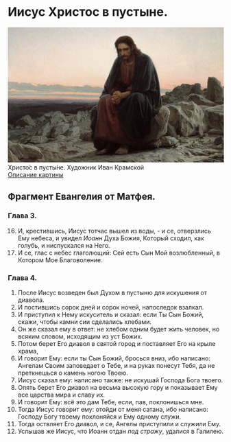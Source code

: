 # Иисус Христос в пустыне.

![Христо́с в пусты́не. Художник Иван Крамской](./Jesus_in_the_desert_px777.jpg)  
Христо́с в пусты́не. Художник Иван Крамской  
[Описание картины](https://www.arts-dnevnik.ru/hristos-v-pustyne-kramskoy/)

## Фрагмент Евангелия от Матфея.

### Глава 3.

16. И, крестившись, Иисус тотчас вышел из воды, - и се, отверзлись Ему небеса, и увидел _Иоанн_ Духа Божия, Который сходил, как голубь, и ниспускался на Него.
17. И се, глас с небес глаголющий: Сей есть Сын Мой возлюбленный, в Котором Мое Благоволение.

### Глава 4.  

1. После  Иисус возведен был Духом в пустыню для искушения от диавола.
2. И постившись сорок дней и сорок ночей, напоследок взалкал.
3. И приступил к Нему искуситель и сказал: если Ты Сын Божий, скажи, чтобы камни сии сделались хлебами.
4. Он же сказал ему в ответ: не хлебом одним будет жить человек, но всяким словом, исходящим из уст Божих.
5. Потом берет Его диавол в святой город и поставляет Его на крыле храма,
6. И говорит Ему: если ты Сын Божий, бросься вниз, ибо написано: Ангелам Своим заповедает о Тебе, и на руках понесут Тебя, да не преткнешься о камень ногою Твоею.
7. Иисус сказал ему: написано также: не искушай Господа Бога твоего.
8. Опять берет Его диавол на весьма высокую гору и показывает Ему все царства мира и славу их.
9. И говорит Ему: всё это дам Тебе, если, пав, поклонишься мне.
10. Тогда Иисус говорит ему: отойди от меня сатана, ибо написано: Господу Богу твоему поклоняйся и Ему одному служи.
11. Тогда оствляет Его диавол, и се, Ангелы приступили и служили Ему.
12. Услышав же Иисус, что Иоанн отдан _под стражу_, удалися в Галилею.
